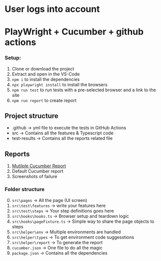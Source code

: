 # User logs into account

# PlayWright + Cucumber + github actions

### Setup:

1. Clone or download the project
2. Extract and open in the VS-Code
3. `npm i` to install the dependencies
4. `npx playwright install` to install the browsers
5. `npm run test` to run tests with a pre-selected browser and a link to the site
6. `npm run report` to create report

## Project structure

- .github -> yml file to execute the tests in GitHub Actions
- src -> Contains all the features & Typescript code
- test-results -> Contains all the reports related file

## Reports

1. [Mutilple Cucumber Report](https://github.com/WasiqB/multiple-cucumber-html-reporter)
2. Default Cucumber report
3. Screenshots of failure

### Folder structure

0. `src\pages` -> All the page (UI screen)
1. `src\test\features` -> write your features here
2. `src\test\steps` -> Your step definitions goes here
3. `src\hooks\hooks.ts` -> Browser setup and teardown logic
4. `src\hooks\pageFixture.ts` -> Simple way to share the page objects to steps
5. `src\helper\env` -> Multiple environments are handled
6. `src\helper\types` -> To get environment code suggesstions
7. `src\helper\report` -> To generate the report
8. `cucumber.json` -> One file to do all the magic
9. `package.json` -> Contains all the dependencies